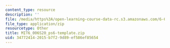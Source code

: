 ```yaml
---
content_type: resource
description: ''
file: /media/https%3A/open-learning-course-data-rc.s3.amazonaws.com/6-006-introduction-to-algorithms-spring-2020/347724142015b7f29d89ef586ef85654_MIT6_006S20_ps6-template.zip
file_type: application/zip
resourcetype: Other
title: MIT6_006S20_ps6-template.zip
uid: 34772414-2015-b7f2-9d89-ef586ef85654
---
```

